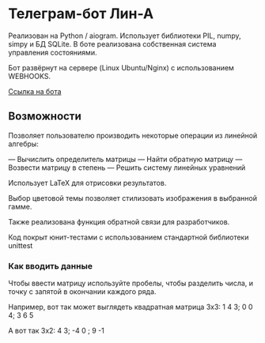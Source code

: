 # Телеграм-бот Лин-А 

Реализован на Python / aiogram.
Использует библиотеки PIL, numpy, simpy и БД SQLite.
В боте реализована собственная система управления состояниями.

Бот развёрнут на сервере (Linux Ubuntu/Nginx) с использованием WEBHOOKS.

[Ссылка на бота](https://t.me/lin_a_bot)

## Возможности

Позволяет пользователю производить некоторые операции из линейной алгебры:

— Вычислить определитель матрицы
— Найти обратную матрицу
— Возвести матрицу в степень
— Решить систему линейных уравнений

Использует LaTeX  для отрисовки результатов.

Выбор цветовой темы  позволяет стилизовать изображения в выбранной гамме.

Также реализована функция обратной связи для разработчиков. 

Код покрыт юнит-тестами с использованием стандартной библиотеки unittest

### Как вводить данные

Чтобы ввести матрицу используйте пробелы, чтобы разделить числа, и точку с запятой в окончании каждого ряда.

Например, вот так может выглядеть квадратная матрица 3x3:
1 4 3; 0 0 4; 3 6 5

А вот так 3x2:
4 3; -4 0 ; 9 -1


